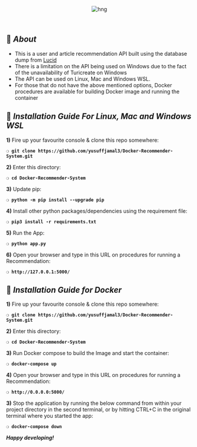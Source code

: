 <div align="center">

![hng](https://res.cloudinary.com/iambeejayayo/image/upload/v1554240066/brand-logo.png)

<br>

</div>

## :page_with_curl: _About_
- This is a user and article recommendation API built using the database dump from [Lucid]()
- There is a limitation on the API being used on Windows due to the fact of the unavailability of Turicreate on Windows
- The API can be used on Linux, Mac and Windows WSL.
- For those that do not have the above mentioned options, Docker procedures are available for building Docker image and running the container

## :page_with_curl: _Installation Guide For Linux, Mac and Windows WSL_

**1)** Fire up your favourite console & clone this repo somewhere:

__`❍ git clone https://github.com/yusuffjamal3/Docker-Recommender-System.git`__

**2)** Enter this directory:

__`❍ cd Docker-Recommender-System`__

**3)** Update pip:

__`❍ python -m pip install --upgrade pip`__

**4)** Install other python packages/dependencies using the requirement file:

__`❍ pip3 install -r requirements.txt`__

**5)** Run the App:

__`❍ python app.py`__

**6)** Open your browser and type in this URL on procedures for running a Recommendation:

__`❍ http://127.0.0.1:5000/`__


## :page_with_curl: _Installation Guide for Docker_

**1)** Fire up your favourite console & clone this repo somewhere:

__`❍ git clone https://github.com/yusuffjamal3/Docker-Recommender-System.git`__

**2)** Enter this directory:

__`❍ cd Docker-Recommender-System`__

**3)** Run Docker compose to build the Image and start the container:

__`❍ docker-compose up`__

**4)** Open your browser and type in this URL on procedures for running a Recommendation:

__`❍ http://0.0.0.0:5000/`__

**3)** Stop the application by running the below command from within your project directory in the second terminal, or by hitting CTRL+C in the original terminal where you started the app:

__`❍ docker-compose down`__

__*Happy developing!*__